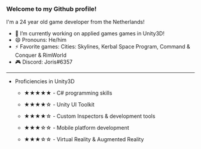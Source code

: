 ### Welcome to my Github profile!
I'm a 24 year old game developer from the Netherlands!

- 🔭 I’m currently working on applied games games in Unity3D!
- 😄 Pronouns: He/him
- ⚡ Favorite games: Cities: Skylines, Kerbal Space Program, Command & Conquer & RimWorld
- 🎮 Discord: Joris#6357

---

- Proficiencies in Unity3D
  - ★★★★★ - C# programming skills 
  - ★★★★☆ - Unity UI Toolkit
  - ★★★★☆ - Custom Inspectors & development tools  	
  
  - ★★★☆☆ - Mobile platform development
  - ★★★☆☆ - Virtual Reality & Augmented Reality



